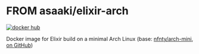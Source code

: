 # FROM asaaki/elixir-arch

[![docker hub](https://img.shields.io/badge/docker-image-blue.svg?style=flat-square)](https://registry.hub.docker.com/u/asaaki/elixir-arch/)

Docker image for Elixir build on a minimal Arch Linux (base: [nfnty/arch-mini](https://registry.hub.docker.com/u/nfnty/arch-mini/), [on GitHub](https://github.com/nfnty/dockerfiles/tree/master/images/arch-mini))
